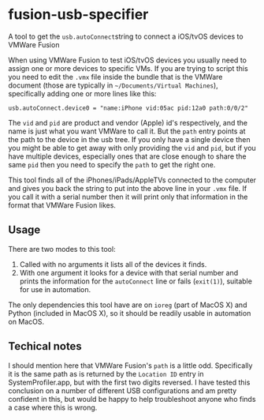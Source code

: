 # fusion-usb-specifier
A tool to get the `usb.autoConnect`string to connect a iOS/tvOS devices to VMWare Fusion

When using VMWare Fusion to test iOS/tvOS devices you usually need to assign one or more devices to specific VMs. If you are trying to script this you need to edit the `.vmx` file inside the bundle that is the VMWare document (those are typically in `~/Documents/Virtual Machines`), specifically adding one or more lines like this:
```
usb.autoConnect.device0 = "name:iPhone vid:05ac pid:12a0 path:0/0/2"
```

The `vid` and `pid` are product and vendor (Apple) id's respectively, and the name is just what you want VMWare to call it. But the `path` entry points at the path to the device in the usb tree. If you only have a single device then you might be able to get away with only providing the `vid` and `pid`, but if you have multiple devices, especially ones that are close enough to share the same `pid` then you need to specify the `path` to get the right one.

This tool finds all of the iPhones/iPads/AppleTVs connected to the computer and gives you back the string to put into the above line in your `.vmx` file. If you call it with a serial number then it will print only that information in the format that VMWare Fusion likes.

## Usage

There are two modes to this tool:

1. Called with no arguments it lists all of the devices it finds.
2. With one argument it looks for a device with that serial number and prints the information for the `autoConnect` line or fails (`exit(1)`), suitable for use in automation.

The only dependencies this tool have are on `ioreg` (part of MacOS X) and Python (included in MacOS X), so it should be readily usable in automation on MacOS.

## Techical notes

I should mention here that VMWare Fusion's `path` is a little odd. Specifically it is the same path as is returned by the `Location ID` entry in SystemProfiler.app, but with the first two digits reversed. I have tested this conclusion on a number of different USB configurations and am pretty confident in this, but would be happy to help troubleshoot anyone who finds a case where this is wrong.